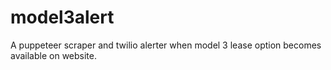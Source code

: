 # model3alert
A puppeteer scraper and twilio alerter when model 3 lease option becomes available on website.
